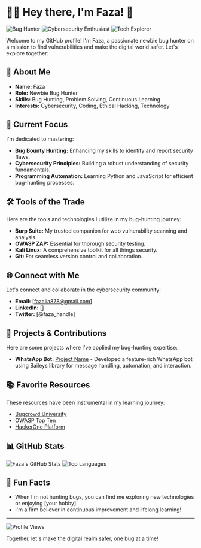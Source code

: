 # 🕵️‍♂️ Hey there, I'm Faza! 👋

![Bug Hunter](https://img.shields.io/badge/Bug%20Hunter-Newbie-blue) ![Cybersecurity Enthusiast](https://img.shields.io/badge/Cybersecurity-Enthusiast-brightgreen) ![Tech Explorer](https://img.shields.io/badge/Tech-Explorer-orange)

Welcome to my GitHub profile! I'm Faza, a passionate newbie bug hunter on a mission to find vulnerabilities and make the digital world safer. Let's explore together:

## 🌟 About Me

- **Name:** Faza
- **Role:** Newbie Bug Hunter
- **Skills:** Bug Hunting, Problem Solving, Continuous Learning
- **Interests:** Cybersecurity, Coding, Ethical Hacking, Technology

## 🔭 Current Focus

I'm dedicated to mastering:

- **Bug Bounty Hunting:** Enhancing my skills to identify and report security flaws.
- **Cybersecurity Principles:** Building a robust understanding of security fundamentals.
- **Programming Automation:** Learning Python and JavaScript for efficient bug-hunting processes.

## 🛠️ Tools of the Trade

Here are the tools and technologies I utilize in my bug-hunting journey:

- **Burp Suite:** My trusted companion for web vulnerability scanning and analysis.
- **OWASP ZAP:** Essential for thorough security testing.
- **Kali Linux:** A comprehensive toolkit for all things security.
- **Git:** For seamless version control and collaboration.

## 🌐 Connect with Me

Let's connect and collaborate in the cybersecurity community:

- **Email:** [fazalia878@gmail.com]
- **LinkedIn:** []
- **Twitter:** [@faza_handle]

## 🚀 Projects & Contributions

Here are some projects where I've applied my bug-hunting expertise:

- **WhatsApp Bot:** [Project Name](link) - Developed a feature-rich WhatsApp bot using Baileys library for message handling, automation, and interaction.

## 📚 Favorite Resources

These resources have been instrumental in my learning journey:

- [Bugcrowd University](https://www.bugcrowd.com/hackers/bugcrowd-university/)
- [OWASP Top Ten](https://owasp.org/www-project-top-ten/)
- [HackerOne Platform](https://www.hackerone.com/)

## 📊 GitHub Stats

![Faza's GitHub Stats](https://github-readme-stats.vercel.app/api?username=fazaroot&show_icons=true&theme=radical)
![Top Languages](https://github-readme-stats.vercel.app/api/top-langs/?username=fazaroot&layout=compact&theme=radical)

## 🌟 Fun Facts

- When I'm not hunting bugs, you can find me exploring new technologies or enjoying [your hobby].
- I'm a firm believer in continuous improvement and lifelong learning!

---

![Profile Views](https://komarev.com/ghpvc/?username=fazaroot&color=blue)

Together, let's make the digital realm safer, one bug at a time!
